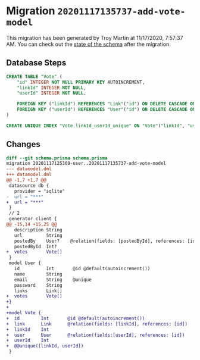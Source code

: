 # Migration `20201117135737-add-vote-model`

This migration has been generated by Troy Martin at 11/17/2020, 7:57:37 AM.
You can check out the [state of the schema](./schema.prisma) after the migration.

## Database Steps

```sql
CREATE TABLE "Vote" (
    "id" INTEGER NOT NULL PRIMARY KEY AUTOINCREMENT,
    "linkId" INTEGER NOT NULL,
    "userId" INTEGER NOT NULL,

    FOREIGN KEY ("linkId") REFERENCES "Link"("id") ON DELETE CASCADE ON UPDATE CASCADE,
    FOREIGN KEY ("userId") REFERENCES "User"("id") ON DELETE CASCADE ON UPDATE CASCADE
)

CREATE UNIQUE INDEX "Vote.linkId_userId_unique" ON "Vote"("linkId", "userId")
```

## Changes

```diff
diff --git schema.prisma schema.prisma
migration 20201117125309-user..20201117135737-add-vote-model
--- datamodel.dml
+++ datamodel.dml
@@ -1,7 +1,7 @@
 datasource db {
   provider = "sqlite" 
-  url = "***"
+  url = "***"
 }
 // 2
 generator client {
@@ -15,14 +15,25 @@
   description String
   url         String
   postedBy    User?    @relation(fields: [postedById], references: [id])
   postedById  Int?
+  votes       Vote[]
 }
 model User {
   id          Int       @id @default(autoincrement())
   name        String
   email       String    @unique
   password    String
   links       Link[]
+  votes       Vote[]
+}
+
+model Vote {
+  id        Int       @id @default(autoincrement())
+  link      Link      @relation(fields: [linkId], references: [id])
+  linkId    Int
+  user      User      @relation(fields:[userId], references: [id])
+  userId    Int
+  @@unique([linkId, userId])
 }
```



